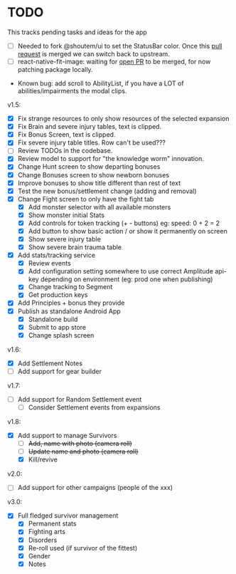 # TODO

This tracks pending tasks and ideas for the app

- [ ] Needed to fork @shoutem/ui to set the StatusBar color. Once this [pull request](https://github.com/shoutem/ui/pull/386) is merged we can switch back to upstream.
- [ ] react-native-fit-image: waiting for [open PR](https://github.com/huiseoul/react-native-fit-image/pull/81) to be merged, for now patching package locally.

- Known bug: add scroll to AbilityList, if you have a LOT of abilities/impairments the modal clips.

v1.5:

- [x] Fix strange resources to only show resources of the selected expansion
- [x] Fix Brain and severe injury tables, text is clipped.
- [x] Fix Bonus Screen, text is clipped.
- [x] Fix severe injury table titles. Row can't be used???
- [ ] Review TODOs in the codebase.
- [x] Review model to support for "the knowledge worm" innovation.
- [x] Change Hunt screen to show departing bonuses
- [x] Change Bonuses screen to show newborn bonuses
- [x] Improve bonuses to show title different than rest of text
- [x] Test the new bonus/settlement change (adding and removal)
- [x] Change Fight screen to only have the fight tab
  - [x] Add monster selector with all available monsters
  - [x] Show monster initial Stats
  - [x] Add controls for token tracking (+ - buttons) eg: speed: 0 + 2 = 2
  - [x] Add button to show basic action / or show it permanently on screen
  - [x] Show severe injury table
  - [x] Show severe brain trauma table
- [x] Add stats/tracking service
  - [x] Review events
  - [x] Add configuration setting somewhere to use correct Amplitude api-key depending on environment (eg: prod one when publishing)
  - [x] Change tracking to Segment
  - [x] Get production keys
- [x] Add Principles + bonus they provide
- [x] Publish as standalone Android App
  - [x] Standalone build
  - [x] Submit to app store
  - [x] Change splash screen

v1.6:

- [x] Add Settlement Notes
- [ ] Add support for gear builder

v1.7:

- [ ] Add support for Random Settlement event
  - [ ] Consider Settlement events from expansions

v1.8:

- [x] Add support to manage Survivors
  - [ ] ~~Add, name with photo (camera roll)~~
  - [ ] ~~Update name and photo (camera roll)~~
  - [x] Kill/revive

v2.0:

- [ ] Add support for other campaigns (people of the xxx)

v3.0:

- [x] Full fledged survivor management
  - [x] Permanent stats
  - [x] Fighting arts
  - [x] Disorders
  - [x] Re-roll used (if survivor of the fittest)
  - [x] Gender
  - [x] Notes
